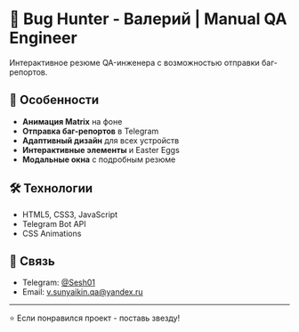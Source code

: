 # 🐞 Bug Hunter - Валерий | Manual QA Engineer

Интерактивное резюме QA-инженера с возможностью отправки баг-репортов.

## 🚀 Особенности

- **Анимация Matrix** на фоне
- **Отправка баг-репортов** в Telegram
- **Адаптивный дизайн** для всех устройств
- **Интерактивные элементы** и Easter Eggs
- **Модальные окна** с подробным резюме

## 🛠️ Технологии

- HTML5, CSS3, JavaScript
- Telegram Bot API
- CSS Animations

## 📧 Связь

- Telegram: [@Sesh01](https://t.me/Sesh01)
- Email: v.sunyaikin.qa@yandex.ru
---

⭐ Если понравился проект - поставь звезду!
